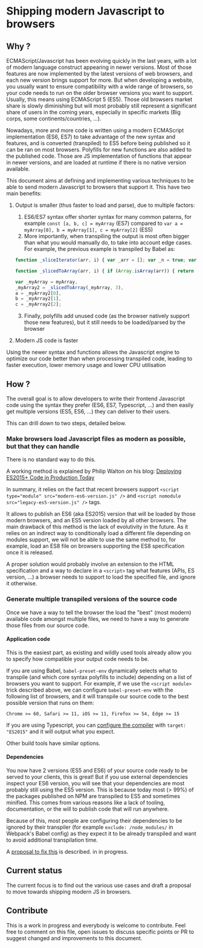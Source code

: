 # Shipping modern Javascript to browsers

## Why ?

ECMAScript/Javascript has been evolving quickly in the last years, with a lot of modern language construct appearing in newer versions. Most of those features are now implemented by the latest versions of web browsers, and each new version brings support for more.
But when developing a website, you usually want to ensure compatibility with a wide range of browsers, so your code needs to run on the older browser versions you want to support. Usually, this means using ECMAScript 5 (ES5).
Those old browsers market share is slowly diminishing but will most probably still represent a significant share of users in the coming years, especially in specific markets (Big corps, some continents/countries, …).

Nowadays, more and more code is written using a modern ECMAScript implementation (ES6, ES7) to take advantage of the new syntax and features, and is converted (transpiled) to ES5 before being published so it can be ran on most browsers. Polyfills for new functions are also added to the published code. Those are JS implementation of functions that appear in newer versions, and are loaded at runtime if there is no native version available.

This document aims at defining and implementing various techniques to be able to send modern Javascript to browsers that support it. This have two main benefits:

1. Output is smaller (thus faster to load and parse), due to multiple factors:
    1. ES6/ES7 syntax offer shorter syntax for many common paterns, for example `const [a, b, c] = myArray` (ES7) compared to `var a = myArray[0], b = myArray[1], c = myArray[2]` (ES5)
    2. More importantly, when transpiling the output is most often bigger than what you would manually do, to take into account edge cases. For example, the previous example is transpiled by Babel as:

      ```javascript
      function _sliceIterator(arr, i) { var _arr = []; var _n = true; var _d = false; var _e = undefined; try { for (var _i = arr[Symbol.iterator](), _s; !(_n = (_s = _i.next()).done); _n = true) { _arr.push(_s.value); if (i && _arr.length === i) break; } } catch (err) { _d = true; _e = err; } finally { try { if (!_n && _i["return"] != null) _i["return"](); } finally { if (_d) throw _e; } } return _arr; }

      function _slicedToArray(arr, i) { if (Array.isArray(arr)) { return arr; } else if (Symbol.iterator in Object(arr)) { return _sliceIterator(arr, i); } else { throw new TypeError("Invalid attempt to destructure non-iterable instance"); } }

      var _myArray = myArray,
      _myArray2 = _slicedToArray(_myArray, 3),
      a = _myArray2[0],
      b = _myArray2[1],
      c = _myArray2[2];
      ```

    3. Finally, polyfills add unused code (as the browser natively support those new features), but it still needs to be loaded/parsed by the browser
2. Modern JS code is faster

  Using the newer syntax and functions allows the Javascript engine to optimize our code better than when processing transpiled code, leading to faster execution, lower memory usage and lower CPU utilisation


## How ?

The overall goal is to allow developers to write their frontend Javascript code using the syntax they prefer (ES6, ES7, Typescript, …) and then easily get multiple versions (ES5, ES6, …) they can deliver to their users.

This can drill down to two steps, detailed below.

### Make browsers load Javascript files as modern as possible, but that they can handle

There is no standard way to do this.

A working method is explained by Philip Walton on his blog: [Deploying ES2015+ Code in Production Today](https://philipwalton.com/articles/deploying-es2015-code-in-production-today/)

In summary, it relies on the fact that recent browsers support `<script type="module" src="modern-es6-version.js" />` and `<script nomodule src="legacy-es5-version.js" />` tags.

It allows to publish an ES6 (aka ES2015) version that will be loaded by those modern browsers, and an ES5 version loaded by all other browsers. The main drawback of this method is the lack of evolutivity in the future. As it relies on an indirect way to conditionally load a different file depending on modules support, we will not be able to use the same method to, for example, load an ES8 file on browsers supporting the ES8 specification once it is released.

A proper solution would probably involve an extension to the HTML specification and a way to declare in a `<script>` tag what features (APIs, ES version, …) a browser needs to support to load the specified file, and ignore it otherwise.

### Generate multiple transpiled versions of the source code

Once we have a way to tell the browser the load the "best" (most modern) available code amongst multiple files, we need to have a way to generate those files from our source code.

#### Application code

This is the easiest part, as existing and wildly used tools already allow you to specify how compatible your output code needs to be.

If you are using Babel, `babel-preset-env` dynamically selects what to transpile (and which core syntax polyfills to include) depending on a list of browsers you want to support. For example, if we use the `<script module>` trick described above, we can configure `babel-preset-env` with the following list of browsers, and it will transpile our source code to the best possible version that runs on them:
```
Chrome >= 60, Safari >= 11, iOS >= 11, Firefox >= 54, Edge >= 15
```

If you are using Typescript, you can [configure the compiler](https://www.typescriptlang.org/docs/handbook/compiler-options.html) with `target: "ES2015"` and it will output what you expect.

Other build tools have similar options.

#### Dependencies

You now have 2 versions (ES5 and ES6) of your source code ready to be served to your clients, this is great! But if you use external dependencies inspect your ES6 version, you will see that your dependencies are most probably still using the ES5 version. This is because today most (> 99%) of the packages published on NPM are transpiled to ES5 and sometimes minified. This comes from various reasons like a lack of tooling, documentation, or the will to publish code that will run anywhere.

Because of this, most people are configuring their dependencies to be ignored by their transpiler (for example `exclude: /node_modules/` in Webpack's Babel config) as they expect it to be already transpiled and want to avoid additional transpilation time.

A [proposal to fix this](dependencies.md) is described. in in progress.

## Current status

The current focus is to find out the various use cases and draft a proposal to move towards shipping modern JS in browsers.

## Contribute

This is a work in progress and everybody is welcome to contribute. Feel free to comment on this file, open issues to discuss specific points or PR to suggest changed and improvements to this document.
